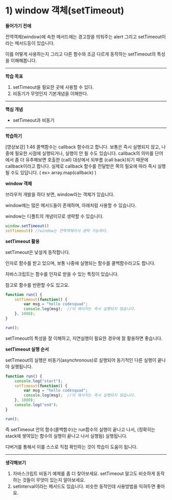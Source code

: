 # 1) window 객체(setTimeout)

**들어가기 전에**

전역객체(window)에 속한 메서드에는 경고창을 띄워주는 alert 그리고 setTimeout이라는 메서드등이 있습니다.

이를 어떻게 사용하는지 그리고 다른 함수와 조금 다르게 동작하는 setTimeout의 특성을 이해해봅니다.



 

------

**학습 목표**

1. setTimeout을 필요한 곳에 사용할 수 있다.
2. 비동기가 무엇인지 기본개념을 이해한다.



 

------

**핵심 개념**

- setTimeout과 비동기



 

------

**학습하기**

 [영상보강] 1:46 콜백함수는 callback 함수라고 합니다. 보통은 즉시 실행되지 않고, 나중에 필요한 시점에 실행되거나, 실행이 안 될 수도 있습니다. callback의 의미를 단어에서 좀 더 유추해보면 호출한 (call) 대상에서 되부름 (call back)되기 때문에 callback이라고 합니다. 실제로 callback 함수를 전달받은 쪽의 필요에 따라 즉시 실행될 수도 있답니다. ( ex> array.map(callback) ) 

**window 객체**

브라우저 개발을 하다 보면, window라는 객체가 있습니다.

window에는 많은 메서드들이 존재하며, 아래처럼 사용할 수 있습니다.

window는 디폴트의 개념이므로 생략할 수 있습니다.

```javascript
window.setTimeout()
setTimeout() //window는 전역객체라서 생략 가능하다.
```



**setTimeout 활용**

setTimeout은 낯설게 동작합니다.

인자로 함수를 받고 있으며, 보통 나중에 실행되는 함수를 콜백함수라고도 합니다.

자바스크립트는 함수를 인자로 받을 수 있는 특징이 있습니다.

참고로 함수를 반환할 수도 있고요.

```javascript
function run() {
    setTimeout(function() {
        var msg = "hello codesquad";
        console.log(msg);  //이 메시지는 즉시 실행되지 않습니다.
    }, 1000);
}

run();
```

setTimeout의 특성을 잘 이해하고, 지연실행이 필요한 경우에 잘 활용하면 좋습니다.

**setTimeout 실행 순서**

setTimeout의 실행은 비동기(asynchronous)로 실행되어 동기적인 다른 실행이 끝나야 실행됩니다.

```javascript
function run() {
    console.log("start");
    setTimeout(function() {
        var msg = "hello codesquad";
        console.log(msg);  //이 메시지는 즉시 실행되지 않습니다.
    }, 1000);
    console.log("end");
}

run();
```

즉 setTimeout 안의 함수(콜백함수)는 run함수의 실행이 끝나고 나서, (정확히는 stack에 쌓여있는 함수의 실행이 끝나고 나서 실행됨) 실행됩니다.

디버거를 통해서 이를 스스로 직접 확인하는 것이 학습이 도움이 됩니다. 





------

**생각해보기**

1. 자바스크립트 비동기 예제를 좀 더 찾아보세요. setTimeout 말고도 비슷하게 동작하는 것들이 무엇이 있는지 알아보세요.
2. setInterval이라는 메서드도 있습니다. 비슷한 동작인데 사용방법을 익혀두면 좋아요.